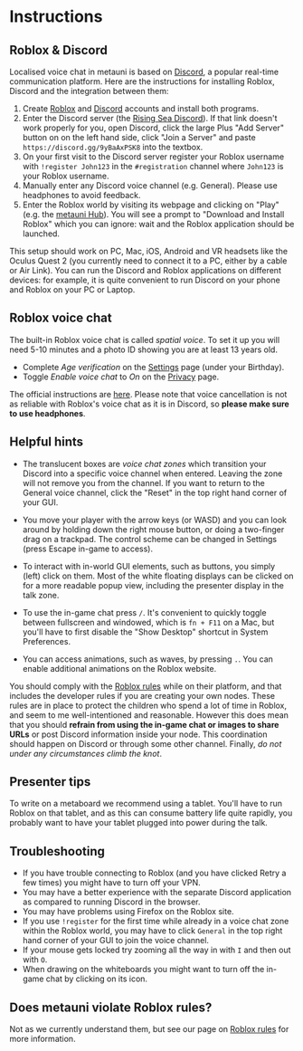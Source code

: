# Instructions

## Roblox & Discord

Localised voice chat in metauni is based on [Discord](https://www.discord.com), a popular real-time communication platform. Here are the instructions for installing Roblox, Discord and the integration between them:

1. Create [Roblox](https://www.roblox.com/) and [Discord](https://www.discord.com) accounts and install both programs.
2. Enter the Discord server (the [Rising Sea Discord](https://discord.gg/9yBaAxPSK8)). If that link doesn't work properly for you, open Discord, click the large Plus "Add Server" button on on the left hand side, click "Join a Server" and paste `https://discord.gg/9yBaAxPSK8` into the textbox.
3. On your first visit to the Discord server register your Roblox username with `!register John123` in the `#registration` channel where `John123` is your Roblox username.
4. Manually enter any Discord voice channel (e.g. General). Please use headphones to avoid feedback.
5. Enter the Roblox world by visiting its webpage and clicking on "Play" (e.g. the [metauni Hub](https://www.roblox.com/games/8165000775/metauni-Hub)). You will see a prompt to "Download and Install Roblox" which you can ignore: wait and the Roblox application should be launched.

This setup should work on PC, Mac, iOS, Android and VR headsets like the Oculus Quest 2 (you currently need to connect it to a PC, either by a cable or Air Link). You can run the Discord and Roblox applications on different devices: for example, it is quite convenient to run Discord on your phone and Roblox on your PC or Laptop.

## Roblox voice chat

The built-in Roblox voice chat is called *spatial voice*. To set it up you will need 5-10 minutes and a photo ID showing you are at least 13 years old.

- Complete *Age verification* on the [Settings](https://www.roblox.com/my/account#!/info) page (under your Birthday).
- Toggle *Enable voice chat* to *On* on the [Privacy](https://www.roblox.com/my/account#!/privacy) page.

The official instructions are [here](https://en.help.roblox.com/hc/en-us/articles/4405807645972-Spatial-Voice-). Please note that voice cancellation is not as reliable with Roblox's voice chat as it is in Discord, so **please make sure to use headphones**.

## Helpful hints

* The translucent boxes are *voice chat zones* which transition your Discord into a specific voice channel when entered. Leaving the zone will not remove you from the channel. If you want to return to the General voice channel, click the "Reset" in the top right hand corner of your GUI.

* You move your player with the arrow keys (or WASD) and you can look around by holding down the right mouse button, or doing a two-finger drag on a trackpad. The control scheme can be changed in Settings (press Escape in-game to access).

* To interact with in-world GUI elements, such as buttons, you simply (left) click on them. Most of the white floating displays can be clicked on for a more readable popup view, including the presenter display in the talk zone.

* To use the in-game chat press `/`. It's convenient to quickly toggle between fullscreen and windowed, which is `fn + F11` on a Mac, but you'll have to first disable the "Show Desktop" shortcut in System Preferences.

* You can access animations, such as waves, by pressing `.`. You can enable additional animations on the Roblox website.

You should comply with the [Roblox rules](http://metauni.org/posts/rules/rules) while on their platform, and that includes the developer rules if you are creating your own nodes. These rules are in place to protect the children who spend a lot of time in Roblox, and seem to me well-intentioned and reasonable. However this does mean that you should **refrain from using the in-game chat or images to share URLs** or post Discord information inside your node. This coordination should happen on Discord or through some other channel. Finally, *do not under any circumstances climb the knot*.

## Presenter tips

To write on a metaboard we recommend using a tablet. You'll have to run Roblox on that tablet, and as this can consume battery life quite rapidly, you probably want to have your tablet plugged into power during the talk.

## Troubleshooting

* If you have trouble connecting to Roblox (and you have clicked Retry a few times) you might have to turn off your VPN.
* You may have a better experience with the separate Discord application as compared to running Discord in the browser.
* You may have problems using Firefox on the Roblox site.
* If you use `!register` for the first time while already in a voice chat zone within the Roblox world, you may have to click `General` in the top right hand corner of your GUI to join the voice channel.
* If your mouse gets locked try zooming all the way in with `I` and then out with `O`.
* When drawing on the whiteboards you might want to turn off the in-game chat by clicking on its icon.

## Does metauni violate Roblox rules?

Not as we currently understand them, but see our page on [Roblox rules](http://metauni.org/posts/rules/rules) for more information.
